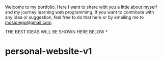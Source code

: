 Welcome to my portfolio.
Here I want to share with you a little about myself and my journey learning web programming.
If you want to contribute with any idea or suggestion, feel free to do that here or by emailing me to mdsidiego@gmail.com.

THE BEST IDEAS WILL BE SHOWN HERE BELOW
*
# personal-website-v1
